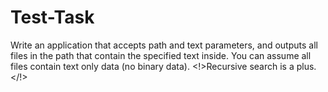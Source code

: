 # Test-Task
Write an application that accepts path and text parameters, and outputs all files in the path that contain the specified text
inside. You can assume all files contain text only data (no binary data).
 <!>Recursive search is a plus.</!>
